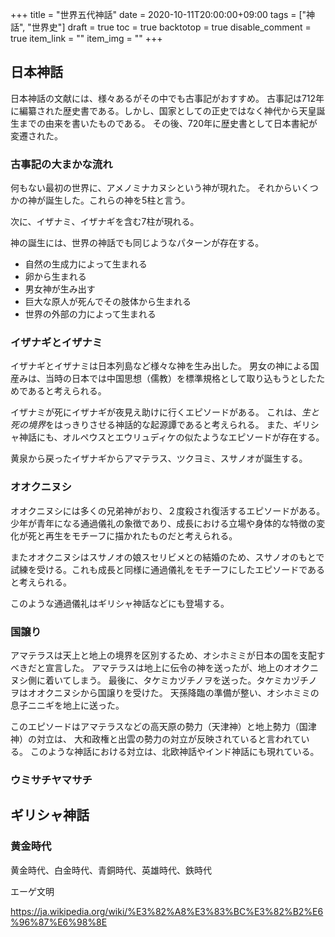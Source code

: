 +++
title = "世界五代神話"
date = 2020-10-11T20:00:00+09:00
tags = ["神話", "世界史"]
draft = true
toc = true
backtotop = true
disable_comment = true
item_link = ""
item_img = ""
+++


## 日本神話
日本神話の文献には、様々あるがその中でも古事記がおすすめ。
古事記は712年に編纂された歴史書である。しかし、国家としての正史ではなく神代から天皇誕生までの由来を書いたものである。
その後、720年に歴史書として日本書紀が変遷された。

### 古事記の大まかな流れ

何もない最初の世界に、アメノミナカヌシという神が現れた。
それからいくつかの神が誕生した。これらの神を5柱と言う。

次に、イザナミ、イザナギを含む7柱が現れる。

神の誕生には、世界の神話でも同じようなパターンが存在する。
- 自然の生成力によって生まれる
- 卵から生まれる
- 男女神が生み出す
- 巨大な原人が死んでその肢体から生まれる
- 世界の外部の力によって生まれる

### イザナギとイザナミ
イザナギとイザナミは日本列島など様々な神を生み出した。
男女の神による国産みは、当時の日本では中国思想（儒教）を標準規格として取り込もうとしたためであると考えられる。

イザナミが死にイザナギが夜見え助けに行くエピソードがある。
これは、*生と死の境界*をはっきりさせる神話的な起源譚であると考えられる。
また、ギリシャ神話にも、オルペウスとエウリュディケの似たようなエピソードが存在する。

黄泉から戻ったイザナギからアマテラス、ツクヨミ、スサノオが誕生する。

### オオクニヌシ
オオクニヌシには多くの兄弟神がおり、２度殺され復活するエピソードがある。
少年が青年になる通過儀礼の象徴であり、成長における立場や身体的な特徴の変化が死と再生をモチーフに描かれたものだと考えられる。

またオオクニヌシはスサノオの娘スセリビメとの結婚のため、スサノオのもとで試練を受ける。これも成長と同様に通過儀礼をモチーフにしたエピソードであると考えられる。

このような通過儀礼はギリシャ神話などにも登場する。

### 国譲り
アマテラスは天上と地上の境界を区別するため、オシホミミが日本の国を支配すべきだと宣言した。
アマテラスは地上に伝令の神を送ったが、地上のオオクニヌシ側に着いてしまう。
最後に、タケミカヅチノヲを送った。タケミカヅチノヲはオオクニヌシから国譲りを受けた。
天孫降臨の準備が整い、オシホミミの息子ニニギを地上に送った。

このエピソードはアマテラスなどの高天原の勢力（天津神）と地上勢力（国津神）の対立は、
大和政権と出雲の勢力の対立が反映されていると言われている。
このような神話における対立は、北欧神話やインド神話にも現れている。

### ウミサチヤマサチ

## ギリシャ神話

### 黄金時代

黄金時代、白金時代、青銅時代、英雄時代、鉄時代

エーゲ文明

https://ja.wikipedia.org/wiki/%E3%82%A8%E3%83%BC%E3%82%B2%E6%96%87%E6%98%8E

